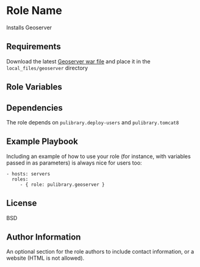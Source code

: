Role Name
=========

Installs Geoserver

Requirements
------------

Download the latest [Geoserver war file](http://geoserver.org/download/) and
place it in the `local_files/geoserver` directory


Role Variables
--------------


Dependencies
------------

The role depends on `pulibrary.deploy-users` and `pulibrary.tomcat8`

Example Playbook
----------------

Including an example of how to use your role (for instance, with variables
passed in as parameters) is always nice for users too:

    - hosts: servers
      roles:
         - { role: pulibrary.geoserver }

License
-------

BSD

Author Information
------------------

An optional section for the role authors to include contact information, or a
website (HTML is not allowed).
